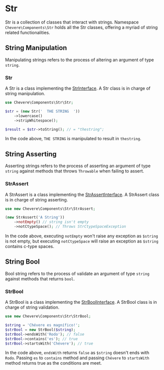 # Str

Str is a collection of classes that interact with strings. Namespace `Chevere\Components\Str` holds all the Str classes, offering a myriad of string related functionalities.

## String Manipulation

Manipulating strings refers to the process of altering an argument of type `string`.

### Str

A Str is a class implementing the [StrInterface](Chevere\Interfaces\Str\StrInterface). A Str class is in charge of string manipulation.

```php
use Chevere\Components\Str\Str;

$str = (new Str('  THE STRING  '))
    ->lowercase()
    ->stripWhitespace();

$result = $str->toString(); // = "thestring";
```

In the code above, `THE STRING` is manipulated  to result in `thestring`.

## String Asserting

Asserting strings refers to the process of asserting an argument of type `string` against methods that throws `Throwable` when failing to assert.

### StrAssert

A StrAssert is a class implementing the [StrAssertInterface](Chevere\Interfaces\Str\StrAssertInterface). A StrAssert class is in charge of string asserting.

```php
use new Chevere\Components\Str\StrAssert;

(new StrAssert('A String'))
    ->notEmpty() // string isn't empty
    ->notCtypeSpace(); // Throws StrCtypeSpaceException
```

In the code above, executing `notEmpty` won't raise any exception as `$string` is not empty, but executing `notCtypeSpace` will raise an exception as `$string` contains c-type spaces.

## String Bool

Bool string refers to the process of validate an argument of type `string` against methods that returns `bool`.

### StrBool

A StrBool is a class implementing the [StrBoolInterface](Chevere\Interfaces\Str\StrBoolInterface). A StrBool class is in charge of string validation.

```php
use new Chevere\Components\Str\StrBool;

$string = 'Chévere es magnífico!';
$strBool = new StrBool($string);
$strBool->endsWith('Rodo'); // false
$strBool->contains('es'); // true
$strBool->startsWith('Chévere'); // true
```

In the code above, `endsWith` returns `false` as `$string` doesn't ends with `Rodo`. Passing `es` to `contains` method and passing `Chévere` to `startsWith` method returns true as the conditions are meet.